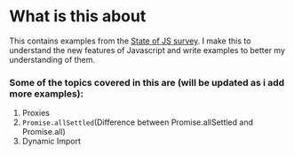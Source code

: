 # What is this about

This contains examples from the [State of JS survey](https://survey.devographics.com/survey/state-of-js/2022/read-only/1). I make this to understand
the new features of Javascript and write examples to better my understanding of them.

### Some of the topics covered in this are (will be updated as i add more examples):

1. Proxies
2. ```Promise.allSettled```(Difference between Promise.allSettled and Promise.all)
3. Dynamic Import

